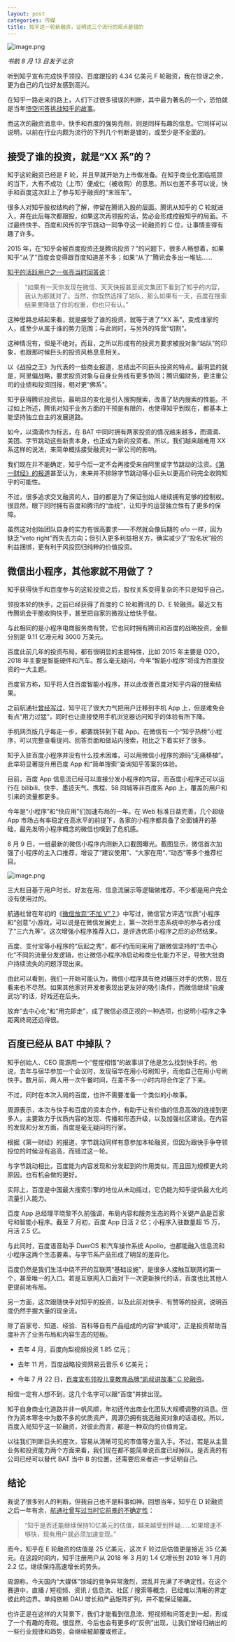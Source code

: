 ```yaml
---
layout: post
categories: 传媒
title: 知乎这一轮新融资，证明这三个流行的观点是错的
---
```


![image.png]( https://raw.githubusercontent.com/lishuhang/htsimg/master/2019/09/zhihu-baidu-kuaishou-mosaic.jpg)

*书航 8 月 13 日发于北京*

听到知乎宣布完成快手领投、百度跟投的 4.34 亿美元 F 轮融资，我在惊讶之余，更为自己的几位好友感到高兴。

在知乎一路走来的路上，人们下过很多错误的判断，其中最为著名的一个，恐怕就是当年[悟空问答挑战知乎的故事](http://mp.weixin.qq.com/s?__biz=MjM5Mjg1ODIxMQ==&mid=2650659965&idx=1&sn=3cf21ebbe7b4b489ad048cf5e050eb03&chksm=be96957189e11c677393b4a1de59f52d2efa38481b9814ad918fb01f8e0080c22e2de522af33&scene=21#wechat_redirect)。

而这次的融资消息中，快手和百度的强势亮相，则是同样有趣的信息。它同样可以说明，以前在行业内颇为流行的下列几个判断是错的，或至少是不全面的。

## 接受了谁的投资，就是“XX 系”的？

知乎这轮融资已经是 F 轮，并且早就开始为上市做准备。在知乎商业化面临瓶颈的当下，大有不成功（上市）便成仁（被收购）的意思。所以也差不多可以说，快手和百度这次赶上了参与知乎融资的“末班车”。

很多人对知乎股权结构的了解，停留在腾讯入股的层面。腾讯从知乎的 C 轮就进入，并在此后每次都跟投，如果这次再领投的话，势必会形成控股知乎的局面。不过最终快手、百度和风传的字节跳动一同争夺这一轮融资的 C 位，让事情变得有趣了许多。

2015 年，在“知乎会被百度投资还是腾讯投资？”的问题下，很多人畅想着，如果知乎“从了”百度会变得跟百度知道差不多；如果“从了”腾讯会多出一堆钻……

[知乎的活跃用户之一张亮当时回答说](https://www.zhihu.com/question/37136729/answer/70735000)：

> “如果有一天你发现在微信、天天快报甚至阅文集团下看到了知乎的内容，我认为那就对了。当然，你既然选择了站队，那么如果有一天，百度在搜索结果里降低了你的权重，你也只有认。”

这种思路总结起来看，就是接受了谁的投资，就等于进了“XX 系”，变成谁家的人，或至少从属于谁的势力范围；与此同时，与另外的阵营“切割”。

这种情况有，但是不绝对。而且，之所以形成有的投资方要求被投对象“站队”的印象，也跟那时候巨头的投资风格息息相关。

以《战投之王》为代表的一些商业报道，总结出不同巨头投资的特点。最明显的就是，阿里偏战略，要求投资对象与自身业务线有更多协同；腾讯偏财务，更注重公司的业绩和投资回报，相对更“佛系”。

知乎获得腾讯投资后，最明显的变化是引入搜狗搜索，改善了站内搜索的性能。不过如上所述，腾讯对知乎业务方面的干预是有限的，也使得知乎到现在，都基本上能坚持独立自主的发展道路。

如今，以滴滴作为标志，在 BAT 中同时拥有两家投资的情况越来越多，而滴滴、美团、字节跳动这些新贵本身，也正成为新的投资者。所以，我们越来越难用 XX 系这样的说法，来简单概括接受融资对一家公司的影响。

我们现在并不能确定，知乎今后一定不会再接受来自阿里或字节跳动的注资。[《第一财经》的报道](https://www.yicai.com/news/100292979.html)甚至认为，未来并不排除字节跳动等小巨头以更高价码完全收购知乎的可能性。

不过，很多追求交叉融资的人，目的都是为了保证创始人继续拥有足够的控制权。很显然，眼下同时拥有百度和腾讯的“血统”，让知乎的运营独立性有了更多的保障。

虽然这对创始团队自身的实力有很高要求——不然就会像后期的 ofo 一样，因为缺乏“veto right”而失去方向；但引入更多利益相关方，确实减少了“投名状”般的利益捆绑，更有利于风投回归纯粹的价值投资。

## 微信出小程序，其他家就不用做了？

知乎获得快手和百度参与的这轮投资之后，股权关系变得复杂的不只是知乎自己。

领投本轮的快手，之前已经获得了百度的 C 轮和腾讯的 D、E 轮融资。最近又有传腾讯会干脆收购快手，甚至把自家的微视让给快手做。

与此相同的是小程序电商服务商有赞，它也同时拥有腾讯和百度的战略投资，金额分别是 9.11 亿港元和 3000 万美元。

百度此前几年的投资布局，都有很明显的主题特性，比如 2015 年主要是 O2O，2018 年主要是智能硬件和汽车。那么毫无疑问，今年“智能小程序”将成为百度投资的一大主题。

百度官方称，知乎将入住百度智能小程序，并以此改善百度对知乎内容的搜索结果。

之前航通社[曾经写过](http://mp.weixin.qq.com/s?__biz=MjM5Mjg1ODIxMQ==&mid=2650659693&idx=1&sn=43bddf2ba29e9768100602af0729ccc6&chksm=be96926189e11b77e7afc464158acd3a37258537b3c68730f0c88e233c7def7482b1b0b0a51a&scene=21#wechat_redirect)，知乎花了很大力气把用户迁移到手机 App 上，但是难免会有点“用力过猛”，同时也让直接使用手机浏览器访问知乎的体验有所下降。

手机网页版几乎每走一步，都要跳转到下载 App。在微信有一个“知乎热榜”小程序，可以完整查看提问、回答页面和做站内搜索，相比之下着实好了很多。

知乎入驻百度小程序并没有什么技术困难，可以用微信小程序的源码“无痛移植”。此举将显著提升用百度 App 和“简单搜索”查询知乎答案的体验。

目前，百度 App 信息流已经可以直接分发小程序的内容，而百度小程序还可以运行在 bilibili、快手、墨迹天气、携程、58 同城等非百度系 App 上，覆盖的用户和引来的流量都更多。

今年是“小程序”和“快应用”们加速布局的一年。在 Web 标准日益完善，几个超级 App 市场占有率稳定在高水平的前提下，各家的小程序都具备了全面铺开的基础，最先发明小程序概念的微信也嗅到了危机感。

8 月 9 日，一组最新的微信小程序内测新入口截图曝光。截图显示，微信首次加强了小程序的主入口推荐，增设了“建议使用”、“大家在用“、”动态“等多个推荐栏目。

![image.png]( https://raw.githubusercontent.com/lishuhang/htsimg/master/2019/09/wechat-mini-programs-discover.jpg)

三大栏目基于用户时长、好友在用、信息流展示等逻辑做推荐，不少都是用户完全没有使用过的。

航通社曾在年初的《[微信放弃“不加 V”？](http://mp.weixin.qq.com/s?__biz=MjM5Mjg1ODIxMQ==&mid=2650660205&idx=1&sn=1b8c3bcbdd973dc3c95985a9448912a5&chksm=be96946189e11d7799f19cf4f5d77858ae66acc50103eb37430a8012535a2f33dfb8d950c248&scene=21#wechat_redirect)》中写过，微信官方评选“优质”小程序和“创意”小游戏，可以说是在微信发展史上，第一次将生态系统中的参与者分成了“三六九等”。这次增强小程序推荐入口，是评选优质小程序之后的必然结果。

百度、支付宝等小程序的“后起之秀”，都不约而同采用了跟微信坚持的“去中心化”不同的流量分发逻辑，也让微信小程序冷启动和商业化能力不足，导致大批商户持续流失的问题浮现出来。

由此可以看到，我们一开始可能认为，微信小程序具有绝对碾压对手的优势，现在看来也不尽然。如果其他家对开发者表现出更友好的吸引条件，而微信继续“自废武功”的话，好戏还在后头。

放弃“去中心化”和“用完即走”，成了微信必须正视的一种选项，也说明小程序之争距离终局还远得很。

## 百度已经从 BAT 中掉队？

知乎创始人、CEO 周源用一个“惺惺相惜”的故事讲了他是怎么找到快手的。他说，去年与宿华参加一个会议时，发现宿华在用小号刷知乎，而他自己在用小号刷快手。数月前，两人用一次午餐时间，在差不多一小时内将合作定了下来。

不过，同时在本次入局的百度，也许不需要准备一个类似的小故事。

周源表示，本次与快手和百度的资本合作，有助于让有价值的信息高效的连接到更多人，主要致力于优质内容的发现、传播和形态升级，以及加强社区建设。在内容的发现和分发方面，百度是毫无疑问的行家。

根据《第一财经》的报道，字节跳动同样有意参加本轮融资，但因为跟快手争夺领投位的时候没有追高，而错过这一轮。

与字节跳动相比，百度能为内容发现和分发起到的作用类似，而且因为规模更大的原因，也有机会做的更好。

实际上，百度是中国最大搜索引擎的地位从未动摇过，它仍能为知乎提供最大化的流量引入能力。

百度 App 总经理平晓黎不久前强调，布局内容和服务生态的两个关键产品是百家号和智能小程序。截至 7 月初，百度 App 日活 2 亿；小程序入驻数量超 15 万，月活 2.5 亿。

与此同时，百度语音助手 DuerOS 和汽车操作系统 Apollo，也都能融入信息流和小程序这两个生态要素，与字节系产品形成了明显的差异化。

百度仍然是我们生活中绕不开的互联网“基础设施”，是很多人接触互联网的第一个，甚至唯一的入口。若是互联网入口面对下一次更新换代的话，百度也比其他人更提前地布局。

另一方面，这次跟随快手对知乎的投资，以及此前对快手、有赞等的投资，说明百度仍然手握大量的现金流。

除了百家号、知道、经验、百科等自有产品组成的内容“护城河”，正是投资帮助百度补齐了业务布局和内容生态的短板。

- 去年 4 月，百度向梨视频投资 1.85 亿元；

- 去年 11 月，百度战略投资网易云音乐 6 亿美元；

- 今年 7 月 22 日，[百度宣布领投儿童教育品牌“凯叔讲故事” C 轮融资](https://mp.weixin.qq.com/s/PPZNwstG7C1GHi8egPoN-Q)。

相信一定有人想不到，这几个名字可以跟“百度”并排出现。

知乎自身商业化道路并非一帆风顺，年初还传出商业化团队大规模调整的消息。但作为资本寒冬中为数不多的优质资产，周源仍拥有挑选融资对象的话语权。所以，百度入局知乎这一轮融资，对彼此而言，都是一种双向的价值肯定。

以往我们判断巨头的座次，容易从清晰可见的市值等方面入手。不过，若是从主营业务和投资能力两个方面来看，我们现在都不能简单说百度已经掉队。是否真的有公司已经可以替代 BAT 当中 B 的位置，还需要后来者进一步证明自己。

## 结论

我说了很多别人的判断，但我自己也不是料事如神。回想当年，知乎在 D 轮融资之后一年有余，[航通社曾写过当时它前景的不确定性](https://tech.sina.com.cn/i/2019-08-12/doc-ihytcitm8665423.shtml)：

> “知乎是否还能继续保持10亿美元的估值，越来越受到怀疑……如果增速不够快，现有用户就必须加速变现。”

而今，知乎在 E 轮融资的估值是 25 亿美元，这次 F 轮过后估值更是接近 35 亿美元。在这段时间内，知乎注册用户从 2018 年 3 月的 1.4 亿增长到 2019 年 1 月的 2.2 亿，继续保持高速增长的势头。

周源称，今天国内“大媒体”领域的竞争异常激烈，混乱并充满了不确定性。在这个赛道中，直播 / 短视频、资讯 / 信息流、社区 / 搜索等概念，已经难以清晰的界定彼此的边界。单纯依赖 DAU 增长和产品矩阵扩列，并不能保证输赢。

也许正是在这样的大背景下，我们才能看到信息流、短视频和问答走到一起，形成了一个有趣的奇观。很显然，今后也会有更多的“反例”出现，让我们曾经归纳出的一些行业规律和趋势，会继续被颠覆或修正。